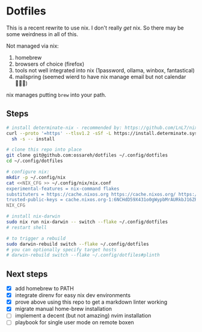 # Dotfiles

This is a recent rewrite to use nix. I don't really _get_ nix. So there may be some weirdness in
all of this.

Not managed via nix:

1. homebrew
2. browsers of choice (firefox)
3. tools not well integrated into nix (1password, ollama, winbox, fantastical)
4. mailspring (seemed wierd to have nix manage email but not calendar 🤷🏻‍♂️)

nix manages putting `brew` into your path.

## Steps

```sh
# install determinate-nix - recommended by: https://github.com/LnL7/nix-darwin
curl --proto '=https' --tlsv1.2 -sSf -L https://install.determinate.systems/nix | \
  sh -s -- install

# clone this repo into place
git clone git@github.com:ossareh/dotfiles ~/.config/dotfiles
cd ~/.config/dotfiles

# configure nix:
mkdir -p ~/.config/nix
cat <<NIX_CFG >> ~/.config/nix/nix.conf
experimental-features = nix-command flakes
substituters = https://cache.nixos.org https://cache.nixos.org/ https://ossareh.cachix.org
trusted-public-keys = cache.nixos.org-1:6NCHdD59X431o0gWypbMrAURkbJ16ZPMQFGspcDShjY= ossareh.cachix.org-1:qk9AlH0oG2y7Cw2TonUjE6Ji8RnLNUSrU+nFhIYQ8IM=
NIX_CFG

# install nix-darwin
sudo nix run nix-darwin -- switch --flake ~/.config/dotfiles
# restart shell

# to trigger a rebuild
sudo darwin-rebuild switch --flake ~/.config/dotfiles
# you can optionally specify target hosts
# darwin-rebuild switch --flake ~/.config/dotfiles#plinth
```

## Next steps

- [x] add homebrew to PATH
- [x] integrate direnv for easy nix dev environments
- [x] prove above using this repo to get a markdown linter working
- [x] migrate manual home-brew installation
- [ ] implement a decent (but not amazing) nvim installation
- [ ] playbook for single user mode on remote boxen
